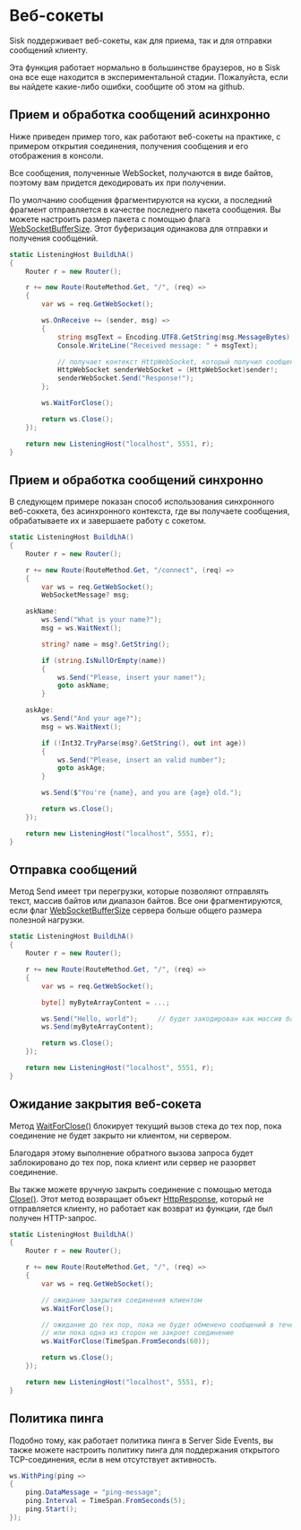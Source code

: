# Веб-сокеты

Sisk поддерживает веб-сокеты, как для приема, так и для отправки сообщений клиенту.

Эта функция работает нормально в большинстве браузеров, но в Sisk она все еще находится в экспериментальной стадии. Пожалуйста, если вы найдете какие-либо ошибки, сообщите об этом на github.

## Прием и обработка сообщений асинхронно

Ниже приведен пример того, как работают веб-сокеты на практике, с примером открытия соединения, получения сообщения и его отображения в консоли.

Все сообщения, полученные WebSocket, получаются в виде байтов, поэтому вам придется декодировать их при получении.

По умолчанию сообщения фрагментируются на куски, а последний фрагмент отправляется в качестве последнего пакета сообщения. Вы можете настроить размер пакета с помощью флага [WebSocketBufferSize](/api/Sisk.Core.Http.HttpServerFlags.WebSocketBufferSize). Этот буферизация одинакова для отправки и получения сообщений.

```cs
static ListeningHost BuildLhA()
{
    Router r = new Router();

    r += new Route(RouteMethod.Get, "/", (req) =>
    {
        var ws = req.GetWebSocket();

        ws.OnReceive += (sender, msg) =>
        {
            string msgText = Encoding.UTF8.GetString(msg.MessageBytes);
            Console.WriteLine("Received message: " + msgText);

            // получает контекст HttpWebSocket, который получил сообщение
            HttpWebSocket senderWebSocket = (HttpWebSocket)sender!;
            senderWebSocket.Send("Response!");
        };

        ws.WaitForClose();

        return ws.Close();
    });

    return new ListeningHost("localhost", 5551, r);
}
```

## Прием и обработка сообщений синхронно

В следующем примере показан способ использования синхронного веб-соккета, без асинхронного контекста, где вы получаете сообщения, обрабатываете их и завершаете работу с сокетом.

```cs
static ListeningHost BuildLhA()
{
    Router r = new Router();

    r += new Route(RouteMethod.Get, "/connect", (req) =>
    {
        var ws = req.GetWebSocket();
        WebSocketMessage? msg;

    askName:
        ws.Send("What is your name?");
        msg = ws.WaitNext();

        string? name = msg?.GetString();

        if (string.IsNullOrEmpty(name))
        {
            ws.Send("Please, insert your name!");
            goto askName;
        }

    askAge:
        ws.Send("And your age?");
        msg = ws.WaitNext();

        if (!Int32.TryParse(msg?.GetString(), out int age))
        {
            ws.Send("Please, insert an valid number");
            goto askAge;
        }

        ws.Send($"You're {name}, and you are {age} old.");

        return ws.Close();
    });

    return new ListeningHost("localhost", 5551, r);
}
```

## Отправка сообщений

Метод Send имеет три перегрузки, которые позволяют отправлять текст, массив байтов или диапазон байтов. Все они фрагментируются, если флаг [WebSocketBufferSize](/api/Sisk.Core.Http.HttpServerFlags.WebSocketBufferSize) сервера больше общего размера полезной нагрузки.

```cs
static ListeningHost BuildLhA()
{
    Router r = new Router();

    r += new Route(RouteMethod.Get, "/", (req) =>
    {
        var ws = req.GetWebSocket();

        byte[] myByteArrayContent = ...;

        ws.Send("Hello, world");     // будет закодирован как массив байтов UTF-8
        ws.Send(myByteArrayContent);

        return ws.Close();
    });

    return new ListeningHost("localhost", 5551, r);
}
```

## Ожидание закрытия веб-сокета

Метод [WaitForClose()](/api/Sisk.Core.Http.Streams.HttpWebSocket.WaitForClose) блокирует текущий вызов стека до тех пор, пока соединение не будет закрыто ни клиентом, ни сервером.

Благодаря этому выполнение обратного вызова запроса будет заблокировано до тех пор, пока клиент или сервер не разорвет соединение.

Вы также можете вручную закрыть соединение с помощью метода [Close()](/api/Sisk.Core.Http.Streams.HttpWebSocket.Close). Этот метод возвращает объект [HttpResponse](/api/Sisk.Core.Http.HttpResponse), который не отправляется клиенту, но работает как возврат из функции, где был получен HTTP-запрос.

```cs
static ListeningHost BuildLhA()
{
    Router r = new Router();

    r += new Route(RouteMethod.Get, "/", (req) =>
    {
        var ws = req.GetWebSocket();

        // ожидание закрытия соединения клиентом
        ws.WaitForClose();

        // ожидание до тех пор, пока не будет обменено сообщений в течение 60 секунд
        // или пока одна из сторон не закроет соединение
        ws.WaitForClose(TimeSpan.FromSeconds(60));

        return ws.Close();
    });

    return new ListeningHost("localhost", 5551, r);
}
```

## Политика пинга

Подобно тому, как работает политика пинга в Server Side Events, вы также можете настроить политику пинга для поддержания открытого TCP-соединения, если в нем отсутствует активность.

```cs
ws.WithPing(ping =>
{
    ping.DataMessage = "ping-message";
    ping.Interval = TimeSpan.FromSeconds(5);
    ping.Start();
});
```